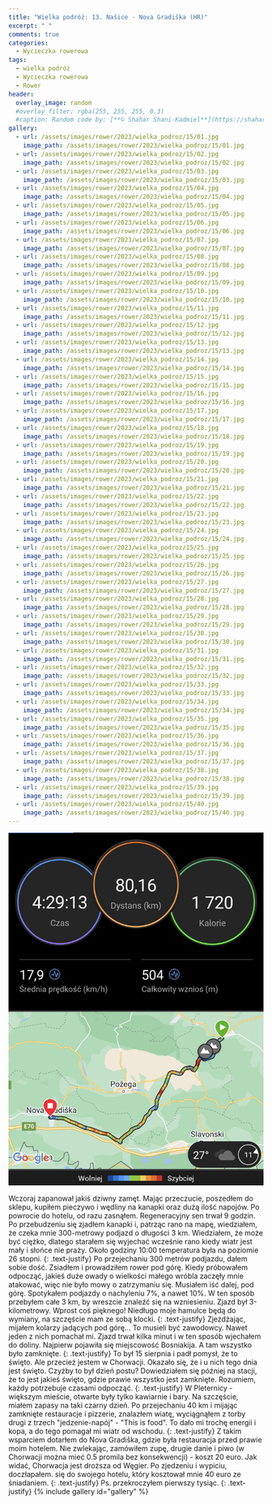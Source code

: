 ```yaml
---
title: "Wielka podróż: 13. Našice - Nova Gradiška (HR)"
excerpt: " "
comments: true
categories:
  - Wycieczka rowerowa
tags:
  - wielka podróż
  - Wycieczka rowerowa
  - Rower
header:
  overlay_image: random
  #overlay_filter: rgba(255, 255, 255, 0.3)
  #caption: Random code by: [**© Shahar Shani-Kadmiel**](https://shaharkadmiel.github.io)"
gallery:
  - url: /assets/images/rower/2023/wielka_podroz/15/01.jpg
    image_path: /assets/images/rower/2023/wielka_podroz/15/01.jpg
  - url: /assets/images/rower/2023/wielka_podroz/15/02.jpg
    image_path: /assets/images/rower/2023/wielka_podroz/15/02.jpg
  - url: /assets/images/rower/2023/wielka_podroz/15/03.jpg
    image_path: /assets/images/rower/2023/wielka_podroz/15/03.jpg
  - url: /assets/images/rower/2023/wielka_podroz/15/04.jpg
    image_path: /assets/images/rower/2023/wielka_podroz/15/04.jpg
  - url: /assets/images/rower/2023/wielka_podroz/15/05.jpg
    image_path: /assets/images/rower/2023/wielka_podroz/15/05.jpg
  - url: /assets/images/rower/2023/wielka_podroz/15/06.jpg
    image_path: /assets/images/rower/2023/wielka_podroz/15/06.jpg
  - url: /assets/images/rower/2023/wielka_podroz/15/07.jpg
    image_path: /assets/images/rower/2023/wielka_podroz/15/07.jpg
  - url: /assets/images/rower/2023/wielka_podroz/15/08.jpg
    image_path: /assets/images/rower/2023/wielka_podroz/15/08.jpg
  - url: /assets/images/rower/2023/wielka_podroz/15/09.jpg
    image_path: /assets/images/rower/2023/wielka_podroz/15/09.jpg
  - url: /assets/images/rower/2023/wielka_podroz/15/10.jpg
    image_path: /assets/images/rower/2023/wielka_podroz/15/10.jpg
  - url: /assets/images/rower/2023/wielka_podroz/15/11.jpg
    image_path: /assets/images/rower/2023/wielka_podroz/15/11.jpg
  - url: /assets/images/rower/2023/wielka_podroz/15/12.jpg
    image_path: /assets/images/rower/2023/wielka_podroz/15/12.jpg
  - url: /assets/images/rower/2023/wielka_podroz/15/13.jpg
    image_path: /assets/images/rower/2023/wielka_podroz/15/13.jpg
  - url: /assets/images/rower/2023/wielka_podroz/15/14.jpg
    image_path: /assets/images/rower/2023/wielka_podroz/15/14.jpg
  - url: /assets/images/rower/2023/wielka_podroz/15/15.jpg
    image_path: /assets/images/rower/2023/wielka_podroz/15/15.jpg
  - url: /assets/images/rower/2023/wielka_podroz/15/16.jpg
    image_path: /assets/images/rower/2023/wielka_podroz/15/16.jpg
  - url: /assets/images/rower/2023/wielka_podroz/15/17.jpg
    image_path: /assets/images/rower/2023/wielka_podroz/15/17.jpg
  - url: /assets/images/rower/2023/wielka_podroz/15/18.jpg
    image_path: /assets/images/rower/2023/wielka_podroz/15/18.jpg
  - url: /assets/images/rower/2023/wielka_podroz/15/19.jpg
    image_path: /assets/images/rower/2023/wielka_podroz/15/19.jpg
  - url: /assets/images/rower/2023/wielka_podroz/15/20.jpg
    image_path: /assets/images/rower/2023/wielka_podroz/15/20.jpg
  - url: /assets/images/rower/2023/wielka_podroz/15/21.jpg
    image_path: /assets/images/rower/2023/wielka_podroz/15/21.jpg
  - url: /assets/images/rower/2023/wielka_podroz/15/22.jpg
    image_path: /assets/images/rower/2023/wielka_podroz/15/22.jpg
  - url: /assets/images/rower/2023/wielka_podroz/15/23.jpg
    image_path: /assets/images/rower/2023/wielka_podroz/15/23.jpg
  - url: /assets/images/rower/2023/wielka_podroz/15/24.jpg
    image_path: /assets/images/rower/2023/wielka_podroz/15/24.jpg
  - url: /assets/images/rower/2023/wielka_podroz/15/25.jpg
    image_path: /assets/images/rower/2023/wielka_podroz/15/25.jpg
  - url: /assets/images/rower/2023/wielka_podroz/15/26.jpg
    image_path: /assets/images/rower/2023/wielka_podroz/15/26.jpg
  - url: /assets/images/rower/2023/wielka_podroz/15/27.jpg
    image_path: /assets/images/rower/2023/wielka_podroz/15/27.jpg
  - url: /assets/images/rower/2023/wielka_podroz/15/28.jpg
    image_path: /assets/images/rower/2023/wielka_podroz/15/28.jpg
  - url: /assets/images/rower/2023/wielka_podroz/15/29.jpg
    image_path: /assets/images/rower/2023/wielka_podroz/15/29.jpg
  - url: /assets/images/rower/2023/wielka_podroz/15/30.jpg
    image_path: /assets/images/rower/2023/wielka_podroz/15/30.jpg
  - url: /assets/images/rower/2023/wielka_podroz/15/31.jpg
    image_path: /assets/images/rower/2023/wielka_podroz/15/31.jpg
  - url: /assets/images/rower/2023/wielka_podroz/15/32.jpg
    image_path: /assets/images/rower/2023/wielka_podroz/15/32.jpg
  - url: /assets/images/rower/2023/wielka_podroz/15/33.jpg
    image_path: /assets/images/rower/2023/wielka_podroz/15/33.jpg
  - url: /assets/images/rower/2023/wielka_podroz/15/34.jpg
    image_path: /assets/images/rower/2023/wielka_podroz/15/34.jpg
  - url: /assets/images/rower/2023/wielka_podroz/15/35.jpg
    image_path: /assets/images/rower/2023/wielka_podroz/15/35.jpg
  - url: /assets/images/rower/2023/wielka_podroz/15/36.jpg
    image_path: /assets/images/rower/2023/wielka_podroz/15/36.jpg
  - url: /assets/images/rower/2023/wielka_podroz/15/37.jpg
    image_path: /assets/images/rower/2023/wielka_podroz/15/37.jpg
  - url: /assets/images/rower/2023/wielka_podroz/15/38.jpg
    image_path: /assets/images/rower/2023/wielka_podroz/15/38.jpg
  - url: /assets/images/rower/2023/wielka_podroz/15/39.jpg
    image_path: /assets/images/rower/2023/wielka_podroz/15/39.jpg
  - url: /assets/images/rower/2023/wielka_podroz/15/40.jpg
    image_path: /assets/images/rower/2023/wielka_podroz/15/40.jpg
---
```

![mapka](/assets/images/rower/2023/wielka_podroz/15/mapka.png)

Wczoraj zapanował jakiś dziwny zamęt. Mając przeczucie, poszedłem do sklepu, kupiłem pieczywo i wędliny na kanapki oraz dużą ilość napojów. Po powrocie do hotelu, od razu zasnąłem. Regeneracyjny sen trwał 9 godzin. Po przebudzeniu się zjadłem kanapki i, patrząc rano na mapę, wiedziałem, że czeka mnie 300-metrowy podjazd o długości 3 km. Wiedziałem, że może być ciężko, dlatego starałem się wyjechać wcześnie rano kiedy wiatr jest mały i słońce nie praży. Około godziny 10:00 temperatura była na poziomie 26 stopni. 
{: .text-justify}
Po przejechaniu 300 metrów podjazdu, dałem sobie dość. Zsiadłem i prowadziłem rower pod górę. Kiedy próbowałem odpocząć, jakieś duże owady o wielkości małego wróbla zaczęły mnie atakować, więc nie było mowy o zatrzymaniu się. Musiałem iść dalej, pod górę. Spotykałem podjazdy o nachyleniu 7%, a nawet 10%. W ten sposób przebyłem całe 3 km, by wreszcie znaleźć się na wzniesieniu. Zjazd był 3-kilometrowy. Wprost coś pięknego! Niedługo moje hamulce będą do wymiany, na szczęście mam ze sobą klocki.
{: .text-justify}
Zjeżdżając, mijałem kolarzy jadących pod górę... To musieli być zawodowcy. Nawet jeden z nich pomachał mi. Zjazd trwał kilka minut i w ten sposób wjechałem do doliny. Najpierw pojawiła się miejscowość Bosniakija. A tam wszystko było zamknięte. 
{: .text-justify}
To był 15 sierpnia i padł pomysł, że to święto. Ale przecież jestem w Chorwacji. Okazało się, że i u nich tego dnia jest święto. Czyżby to był dzień postu? Dowiedziałem się później na stacji, że to jest jakieś święto, gdzie prawie wszystko jest zamknięte. Rozumiem, każdy potrzebuje czasami odpocząć.
{: .text-justify}
W Pleternicy - większym mieście, otwarte były tylko kawiarnie i bary. Na szczęście, miałem zapasy na taki czarny dzień. Po przejechaniu 40 km i mijając zamknięte restauracje i pizzerie, znalazłem wiatę, wyciągnąłem z torby drugi z trzech "jedzenie-napój" - "This is food". To dało mi trochę energii i kopa, a do tego pomagał mi wiatr od wschodu. 
{: .text-justify}
Z takim wsparciem dotarłem do Nova Gradiška, gdzie była restauracja przed prawie moim hotelem. Nie zwlekając, zamówiłem zupę, drugie danie i piwo (w Chorwacji można mieć 0.5 promila bez konsekwencji) - koszt 20 euro. Jak widać, Chorwacja jest droższa od Węgier. Po zjedzeniu i wypiciu, doczłapałem. się do swojego hotelu, który kosztował mnie 40 euro ze śniadaniem.
{: .text-justify}
Ps. przekroczyłem pierwszy tysiąc.
{: .text-justify}
{% include gallery id="gallery" %}
